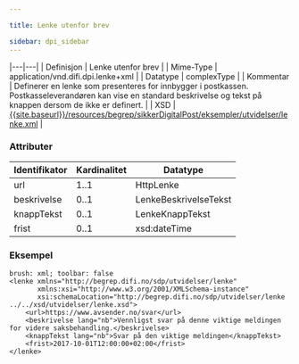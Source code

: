 ```yaml
---

title: Lenke utenfor brev  

sidebar: dpi_sidebar
---
```


|---|---|
| Definisjon | Lenke utenfor brev |
| Mime-Type | application/vnd.difi.dpi.lenke+xml |
| Datatype   | complexType |
| Kommentar  | Definerer en lenke som presenteres for innbygger i postkassen. Postkasseleverandøren kan vise en standard beskrivelse og tekst på knappen dersom de ikke er definert. |
| XSD        | [{{site.baseurl}}/resources/begrep/sikkerDigitalPost/eksempler/utvidelser/lenke.xml]({{site.baseurl}}/resources/begrep/sikkerDigitalPost/eksempler/utvidelser/lenke.xml) |

### Attributer

| Identifikator | Kardinalitet | Datatype   |
| --- | --- | --- |
| url           | 1..1         | HttpLenke             |
| beskrivelse   | 0..1         | LenkeBeskrivelseTekst |
| knappTekst    | 0..1         | LenkeKnappTekst       |
| frist         | 0..1         | xsd:dateTime          |

### Eksempel

``` 
brush: xml; toolbar: false
<lenke xmlns="http://begrep.difi.no/sdp/utvidelser/lenke"
       xmlns:xsi="http://www.w3.org/2001/XMLSchema-instance"
       xsi:schemaLocation="http://begrep.difi.no/sdp/utvidelser/lenke ../../xsd/utvidelser/lenke.xsd">
    <url>https://www.avsender.no/svar</url>
    <beskrivelse lang="nb">Vennligst svar på denne viktige meldingen for videre saksbehandling.</beskrivelse>
    <knappTekst lang="nb">Svar på den viktige meldingen</knappTekst>
    <frist>2017-10-01T12:00:00+02:00</frist>
</lenke>
```
